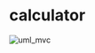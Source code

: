 # calculator

![uml_mvc](https://github.com/colarrbear/calculator/assets/113860728/19ac326e-01f1-4d1b-b2f6-318e07cf6e31)

